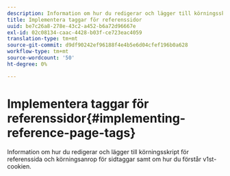 ```yaml
---
description: Information om hur du redigerar och lägger till körningsskript för referenssida och körningsanrop för sidtaggar samt om hur du förstår v1st-cookien.
title: Implementera taggar för referenssidor
uuid: be7c26a8-278e-43c2-a452-b6a72d96667e
exl-id: 02c08134-caac-4428-b03f-ce723eac4059
translation-type: tm+mt
source-git-commit: d9df90242ef96188f4e4b5e6d04cfef196b0a628
workflow-type: tm+mt
source-wordcount: '50'
ht-degree: 0%

---
```


# Implementera taggar för referenssidor{#implementing-reference-page-tags}

Information om hur du redigerar och lägger till körningsskript för referenssida och körningsanrop för sidtaggar samt om hur du förstår v1st-cookien.
